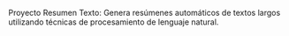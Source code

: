 Proyecto Resumen Texto: Genera resúmenes automáticos de textos largos utilizando técnicas de procesamiento de lenguaje natural.
